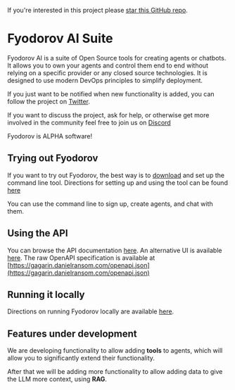 If you're interested in this project please [star this GitHub repo](https://github.com/FyodorovAI/Gagarin).

# Fyodorov AI Suite
Fyodorov AI is a suite of Open Source tools for creating agents or chatbots. 
It allows you to own your agents and control them end to end without relying on a specific provider or 
any closed source technologies. It is designed to use modern DevOps principles to simplify deployment.

If you just want to be notified when new functionality is added, you can follow the project 
on [Twitter](https://twitter.com/FyodorovAISuite).

If you want to discuss the project, ask for help, or otherwise get more involved in the community feel free to join 
us on [Discord](https://discord.gg/ChCTeC8qwE)

Fyodorov is ALPHA software!

## Trying out Fyodorov
If you want to try out Fyodorov, the best way is to [download](https://github.com/FyodorovAI/fyodorov-cli/releases) 
and set up the command line tool. Directions for setting up and using the tool can be found [here](https://github.com/FyodorovAI/fyodorov-cli/blob/main/README.md)

You can use the command line to sign up, create agents, and chat with them.

## Using the API
You can browse the API documentation [here](https://gagarin.danielransom.com/docs). An alternative UI is available 
[here](https://gagarin.danielransom.com/redoc). The raw OpenAPI specification is available at 
[https://gagarin.danielransom.com/openapi.json](https://gagarin.danielransom.com/openapi.json)

## Running it locally
Directions on running Fyodorov locally are available [here](https://github.com/FyodorovAI/.github/blob/main/profile/LOCAL.md).

## Features under development
We are developing functionality to allow adding **tools** to agents, which will allow you to significantly 
extend their functionality.

After that we will be adding more functionality to allow adding data to give the LLM more context, using **RAG**.